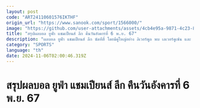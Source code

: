 ```yaml
---
layout: post
code: "ART24110601576IKTHF"
origin_url: "https://www.sanook.com/sport/1566000/"
image: "https://github.com/user-attachments/assets/4cb4e95a-9871-4c23-838e-e2e83b6b973b"
title: "สรุปผลบอล ยูฟ่า แชมเปียนส์ ลีก คืนวันอังคารที่ 6 พ.ย. 67"
description: "ผลบอล ยูฟ่า แชมเปียนส์ ลีก นัดทีสี่ โดยมีคู่ใหญ่อย่าง ลิเวอร์พูล พบ เลเวอร์คูเซ่น และ เรอัล มาดริด พบ มิลาน เมื่อคืนวันอังคารที่ 6 พฤศจิกายน ที่ผ่านมา"
category: "SPORTS"
language: "th"
date: 2024-11-06T02:00:46.319Z
---
```


# สรุปผลบอล ยูฟ่า แชมเปียนส์ ลีก คืนวันอังคารที่ 6 พ.ย. 67